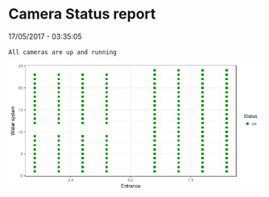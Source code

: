 Camera Status report
================
17/05/2017 - 03:35:05

    All cameras are up and running

![](camreport_files/figure-markdown_github/unnamed-chunk-2-1.png)
